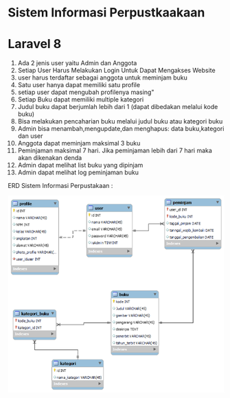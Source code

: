 # Sistem Informasi Perpustkaakaan
# Laravel 8 

<ol>
<li>Ada 2 jenis user yaitu Admin dan Anggota</li>
<li>Setiap User Harus Melakukan Login Untuk Dapat Mengakses Website</li>
<li>user harus terdaftar sebagai anggota untuk meminjam buku</li>
<li>Satu user hanya dapat memiliki satu profile</li>
<li>setiap user dapat mengubah profilenya masing"</li>
<li>Setiap Buku dapat memiliki multiple kategori</li>
<li>Judul buku dapat berjumlah lebih dari 1 (dapat dibedakan melalui kode buku)</li>
<li>Bisa melakukan pencaharian buku melalui judul buku atau kategori buku</li>
<li>Admin bisa menambah,mengupdate,dan menghapus: data buku,kategori dan user</li>
<li>Anggota dapat meminjam maksimal 3 buku</li>
<li>Peminjaman maksimal 7 hari. Jika peminjaman lebih dari 7 hari maka akan dikenakan denda</li>
<li>Admin dapat melihat list buku yang dipinjam</li>
<li>Admin dapat melihat log peminjaman buku</li>
</ol>

<p>ERD Sistem Informasi Perpustakaan :</p>
<img src="/public/img/erd.png">

